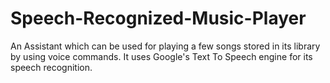 # Speech-Recognized-Music-Player
An Assistant which can be used for playing a few songs stored in its library by using voice commands.
It uses Google's Text To Speech engine for its speech recognition.
